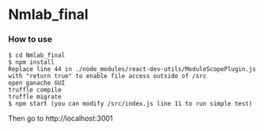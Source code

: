 # Nmlab_final

### How to use
```
$ cd Nmlab_final
$ npm install
Replace line 44 in ./node_modules/react-dev-utils/ModuleScopePlugin.js with "return true" to enable file access outside of /src
open ganache GUI
truffle compile
truffle migrate
$ npm start (you can modify /src/index.js line 11 to run simple test)
```

Then go to http://localhost:3001

